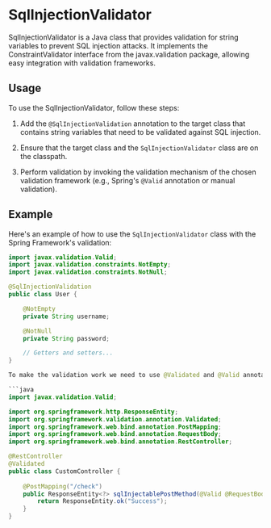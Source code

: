 # SqlInjectionValidator

SqlInjectionValidator is a Java class that provides validation for string variables to prevent SQL injection attacks. It implements the ConstraintValidator interface from the javax.validation package, allowing easy integration with validation frameworks.

## Usage

To use the SqlInjectionValidator, follow these steps:

1. Add the `@SqlInjectionValidation` annotation to the target class that contains string variables that need to be validated against SQL injection.

2. Ensure that the target class and the `SqlInjectionValidator` class are on the classpath.

3. Perform validation by invoking the validation mechanism of the chosen validation framework (e.g., Spring's `@Valid` annotation or manual validation).

## Example

Here's an example of how to use the `SqlInjectionValidator` class with the Spring Framework's validation:

```java
import javax.validation.Valid;
import javax.validation.constraints.NotEmpty;
import javax.validation.constraints.NotNull;

@SqlInjectionValidation
public class User {

    @NotEmpty
    private String username;

    @NotNull
    private String password;

    // Getters and setters...
}

To make the validation work we need to use @Validated and @Valid annotations from javax.validation. Below is the example on sample controller:

```java
import javax.validation.Valid;

import org.springframework.http.ResponseEntity;
import org.springframework.validation.annotation.Validated;
import org.springframework.web.bind.annotation.PostMapping;
import org.springframework.web.bind.annotation.RequestBody;
import org.springframework.web.bind.annotation.RestController;

@RestController
@Validated
public class CustomController {
	
    @PostMapping("/check")
    public ResponseEntity<?> sqlInjectablePostMethod(@Valid @RequestBody User model) {        
        return ResponseEntity.ok("Success");
    }
}
